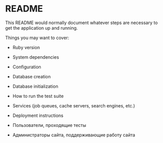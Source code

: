 # README

This README would normally document whatever steps are necessary to get the
application up and running.

Things you may want to cover:

* Ruby version

* System dependencies

* Configuration

* Database creation

* Database initialization

* How to run the test suite

* Services (job queues, cache servers, search engines, etc.)

* Deployment instructions

* Пользователи, проходящие тесты
* Администраторы сайта, поддерживающие работу сайта
